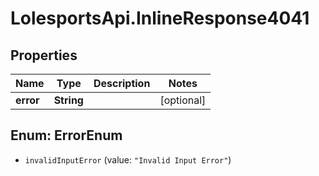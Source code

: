 # LolesportsApi.InlineResponse4041

## Properties
Name | Type | Description | Notes
------------ | ------------- | ------------- | -------------
**error** | **String** |  | [optional] 

<a name="ErrorEnum"></a>
## Enum: ErrorEnum

* `invalidInputError` (value: `"Invalid Input Error"`)

